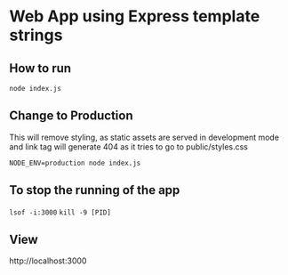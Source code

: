 # Web App using Express template strings

## How to run
`node index.js`

## Change to Production
This will remove styling, as static assets are served in development mode
and link tag will generate 404 as it tries to go to public/styles.css

`NODE_ENV=production node index.js`

## To stop the running of the app
`lsof -i:3000`
`kill -9 [PID]`

## View
http://localhost:3000

